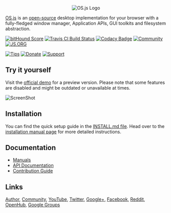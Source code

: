 <p align="center">
  <img alt="OS.js Logo" src="https://raw.githubusercontent.com/os-js/OS.js/master/src/gfx/logo-big.png" />
</p>

[OS.js](https://os.js.org/) is an [open-source](https://raw.githubusercontent.com/os-js/OS.js/master/LICENSE) desktop implementation for your browser with a fully-fledged window manager, Application APIs, GUI toolkits and filesystem abstraction.

[![bitHound Score](https://www.bithound.io/github/os-js/OS.js/badges/score.svg)](https://www.bithound.io/github/os-js/OS.js)
[![Travis CI Build Status](https://travis-ci.org/os-js/OS.js.svg?branch=master)](https://travis-ci.org/os-js/OS.js)
[![Codacy Badge](https://api.codacy.com/project/badge/Grade/bcb06aa267d5433db95a581237c23453)](https://www.codacy.com/app/andersevenrud/OS-js?utm_source=github.com&amp;utm_medium=referral&amp;utm_content=os-js/OS.js&amp;utm_campaign=Badge_Grade)
[![Community](https://img.shields.io/badge/join-community-green.svg)](http://community.os.js.org/)
[![JS.ORG](https://img.shields.io/badge/js.org-os-ffb400.svg)](http://js.org)

[![Tips](https://img.shields.io/gratipay/os-js.svg)](https://gratipay.com/os-js/)
[![Donate](https://img.shields.io/badge/paypal-donate-yellow.svg)](https://www.paypal.com/cgi-bin/webscr?cmd=_donations&business=andersevenrud%40gmail%2ecom&lc=NO&currency_code=USD&bn=PP%2dDonationsBF%3abtn_donate_SM%2egif%3aNonHosted)
[![Support](https://img.shields.io/badge/patreon-support-orange.svg)](https://www.patreon.com/user?u=2978551&ty=h&u=2978551)

## Try it yourself

Visit the [official demo](https://osjsv2.0o.no) for a preview version. Please note that some features are disabled and might be outdated or unavailable at times.

![ScreenShot](https://raw.githubusercontent.com/os-js/OS.js/master/src/gfx/screenshot.png)

## Installation

You can find the quick setup guide in the [INSTALL.md file](https://github.com/os-js/OS.js/blob/master/INSTALL.md). Head over to the [installation manual page](https://os.js.org/manual/installation) for more detailed instructions.

## Documentation

* [Manuals](https://os.js.org/manual/)
* [API Documentation](https://os.js.org/doc/)
* [Contribution Guide](https://github.com/os-js/OS.js/blob/master/CONTRIBUTING.md)

## Links

[Author](http://andersevenrud.github.io/), [Community](http://community.os.js.org/), [YouTube](https://www.youtube.com/playlist?list=PLzC5Z5D-YLyEoYXWrxplUIek5uRyF92iG), [Twitter](https://twitter.com/andersevenrud), [Google+](https://plus.google.com/b/113399210633478618934/113399210633478618934), [Facebook](https://www.facebook.com/os.js.org), [Reddit](http://www.reddit.com/r/osjs), [OpenHub](https://www.openhub.net/p/OS_js), [Google Groups](https://groups.google.com/forum/#!forum/osjsplatform)

